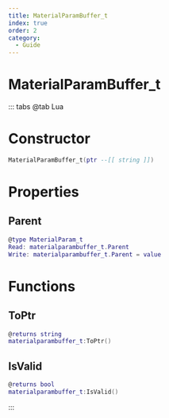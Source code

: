 ```yaml
---
title: MaterialParamBuffer_t
index: true
order: 2
category:
  - Guide
---
```


# MaterialParamBuffer_t

::: tabs
@tab Lua
# Constructor
```lua
MaterialParamBuffer_t(ptr --[[ string ]])
```
# Properties
## Parent 
```lua
@type MaterialParam_t
Read: materialparambuffer_t.Parent
Write: materialparambuffer_t.Parent = value
```
# Functions
## ToPtr
```lua
@returns string
materialparambuffer_t:ToPtr()
```
## IsValid
```lua
@returns bool
materialparambuffer_t:IsValid()
```

:::